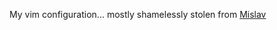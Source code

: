 My vim configuration... mostly shamelessly stolen from [Mislav](https://github.com/mislav/vimfiles)
